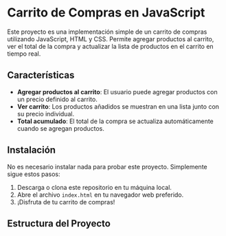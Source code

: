 # Carrito de Compras en JavaScript

Este proyecto es una implementación simple de un carrito de compras utilizando JavaScript, HTML y CSS. Permite agregar productos al carrito, ver el total de la compra y actualizar la lista de productos en el carrito en tiempo real.

## Características

- **Agregar productos al carrito**: El usuario puede agregar productos con un precio definido al carrito.
- **Ver carrito**: Los productos añadidos se muestran en una lista junto con su precio individual.
- **Total acumulado**: El total de la compra se actualiza automáticamente cuando se agregan productos.

## Instalación

No es necesario instalar nada para probar este proyecto. Simplemente sigue estos pasos:

1. Descarga o clona este repositorio en tu máquina local.
2. Abre el archivo `index.html` en tu navegador web preferido.
3. ¡Disfruta de tu carrito de compras!

## Estructura del Proyecto
